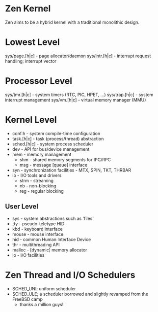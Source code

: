 # Zen Kernel

Zen aims to be a hybrid kernel with a traditional monolithic design.

# Lowest Level

sys/page.[h|c]                  - page allocator/daemon
sys/intr.[h|c]                  - interrupt request handling; interrupt vector

# Processor Level

sys/tmr.[h|c]                   - system timers (RTC, PIC, HPET, ...)
sys/trap.[h|c]                  - system interrupt management
sys/vm.[h|c]                    - virtual memory manager (MMU)

# Kernel Level

- conf.h                        - system compile-time configuration
- task.[h|c]                    - task (process/thread) abstraction
- sched.[h|c]                   - system process scheduler
- dev                           - API for bus/device management
- mem                           - memory management
  - shm                         - shared memory segments for IPC/RPC
  - msg                         - message [queue] interface
- syn                           - synchronization facilities
                                - MTX, SPIN, TKT, THRBAR
- io                            - I/O tools and drivers
  - strm                        - streaming
  - nb                          - non-blocking
  - reg                         - regular blocking

## User Level

- sys                           - system abstractions such as 'files'
- tty                           - pseudo-teletype HID
- kbd                           - keyboard interface
- mouse                         - mouse interface
- hid                           - common Human Interface Device
- thr                           - multithreading API
- malloc                        - [dynamic] memory allocator
- io                            - I/O facilities

# Zen Thread and I/O Schedulers

- SCHED_UNI; uniform scheduler
- SCHED_ULE; a scheduler borrowed and slightly revamped from the FreeBSD camp
  - thanks a million guys!
